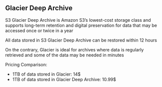 ## Glacier Deep Archive
S3 Glacier Deep Archive is Amazon S3’s lowest-cost storage class and supports long-term retention and digital preservation for data that may be accessed once or twice in a year


All data stored in S3 Glacier Deep Archive can be restored within 12 hours


On the contrary, Glacier is ideal for archives where data is regularly retrieved and some of the data may be needed in minutes


Pricing Comparison:
* 1TB of data stored in Glacier: 14$
* 1TB of data stored in Glacier Deep Archive: 10.99$
